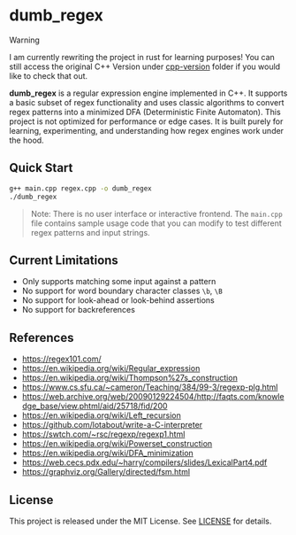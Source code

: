 # dumb_regex

> [!WARNING]  
> I am currently rewriting the project in rust for learning purposes! You can still access the original C++ Version under [cpp-version](./cpp-version) folder if you would like to check that out.

**dumb_regex** is a regular expression engine implemented in C++. It supports a basic subset of regex functionality and uses classic algorithms to convert regex patterns into a minimized DFA (Deterministic Finite Automaton). This project is not optimized for performance or edge cases. It is built purely for learning, experimenting, and understanding how regex engines work under the hood.

## Quick Start

```bash
g++ main.cpp regex.cpp -o dumb_regex
./dumb_regex
```

> Note: There is no user interface or interactive frontend. The `main.cpp` file contains sample usage code that you can modify to test different regex patterns and input strings.

## Current Limitations

- Only supports matching some input against a pattern
- No support for word boundary character classes `\b`, `\B`
- No support for look-ahead or look-behind assertions
- No support for backreferences

## References
- https://regex101.com/
- https://en.wikipedia.org/wiki/Regular_expression
- https://en.wikipedia.org/wiki/Thompson%27s_construction
- https://www.cs.sfu.ca/~cameron/Teaching/384/99-3/regexp-plg.html
- https://web.archive.org/web/20090129224504/http://faqts.com/knowledge_base/view.phtml/aid/25718/fid/200
- https://en.wikipedia.org/wiki/Left_recursion
- https://github.com/lotabout/write-a-C-interpreter
- https://swtch.com/~rsc/regexp/regexp1.html
- https://en.wikipedia.org/wiki/Powerset_construction
- https://en.wikipedia.org/wiki/DFA_minimization
- https://web.cecs.pdx.edu/~harry/compilers/slides/LexicalPart4.pdf
- https://graphviz.org/Gallery/directed/fsm.html

## License

This project is released under the MIT License. See [LICENSE](LICENSE) for details.
